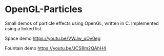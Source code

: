 # OpenGL-Particles
Small demos of particle effects using OpenGL, written in C.
Implemented using a linked list.

Space demo
https://youtu.be/VWJw_uOv0eg

Fountain demo
https://youtu.be/JCS8m2QAhH4
